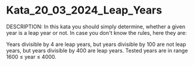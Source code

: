 # Kata_20_03_2024_Leap_Years

DESCRIPTION:
In this kata you should simply determine, whether a given year is a leap year or not. In case you don't know the rules, here they are:

Years divisible by 4 are leap years,
but years divisible by 100 are not leap years,
but years divisible by 400 are leap years.
Tested years are in range 1600 ≤ year ≤ 4000.
